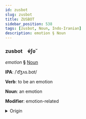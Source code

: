 ```yaml
---
id: zusbot
slug: zusbot
title: ZUSBOT
sidebar_position: 538
tags: [zusbot, Noun, Indo-Iranian]
description: emotion § Noun
---
```


### zusbot&emsp;<span kind="abugida">ⱴ́ʃʋ̆</span>

*emotion* **§** [Noun](../../tags/Noun)

**IPA**: /ˈd͡ʒʌs.bɑt/

**Verb**: to be an emotion

**Noun**: an emotion

**Modifier**: emotion-related

<details>
    <summary>Origin</summary>
    Urdu  جَذْبَات jaẕbāt [ˈd͡ʒəzbaːt]<br/>
    <em>Indo-Iranian Language Family</em>
</details>